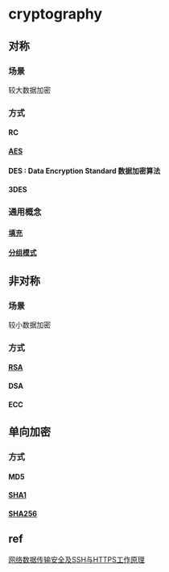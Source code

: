 # cryptography

## 对称
### 场景
较大数据加密

### 方式
#### RC
#### [ AES ](aes.md)
#### DES : Data Encryption Standard 数据加密算法
#### 3DES

### 通用概念
#### [ 填充 ](cryptPadding.md)
#### [ 分组模式 ](cryptMode.md)

## 非对称
### 场景
较小数据加密

### 方式
#### [ RSA ](RSA.md)
#### DSA
#### ECC

## 单向加密
### 方式
#### MD5
#### [ SHA1 ](SHA.md)
#### [ SHA256 ](SHA.md)

## ref
[ 网络数据传输安全及SSH与HTTPS工作原理 ](ref/网络数据传输安全及SSH与HTTPS工作原理.md)